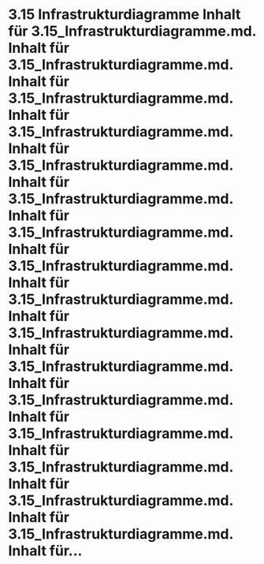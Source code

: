 # 3.15 Infrastrukturdiagramme Inhalt für 3.15_Infrastrukturdiagramme.md. Inhalt für 3.15_Infrastrukturdiagramme.md. Inhalt für 3.15_Infrastrukturdiagramme.md. Inhalt für 3.15_Infrastrukturdiagramme.md. Inhalt für 3.15_Infrastrukturdiagramme.md. Inhalt für 3.15_Infrastrukturdiagramme.md. Inhalt für 3.15_Infrastrukturdiagramme.md. Inhalt für 3.15_Infrastrukturdiagramme.md. Inhalt für 3.15_Infrastrukturdiagramme.md. Inhalt für 3.15_Infrastrukturdiagramme.md. Inhalt für 3.15_Infrastrukturdiagramme.md. Inhalt für 3.15_Infrastrukturdiagramme.md. Inhalt für 3.15_Infrastrukturdiagramme.md. Inhalt für 3.15_Infrastrukturdiagramme.md. Inhalt für 3.15_Infrastrukturdiagramme.md. Inhalt für 3.15_Infrastrukturdiagramme.md. Inhalt für...